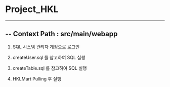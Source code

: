 # Project_HKL

--------------------------------------------------------
--  Context Path : src/main/webapp
--------------------------------------------------------

1. SQL 시스템 관리자 계정으로 로그인

2. createUser.sql 를 참고하여 SQL 실행

3. createTable.sql 를 참고하여 SQL 실행

4. HKLMart Pulling 후 실행


